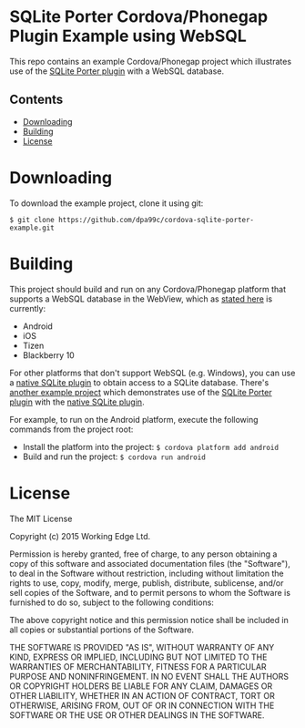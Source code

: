 SQLite Porter Cordova/Phonegap Plugin Example using WebSQL
==========================================================

This repo contains an example Cordova/Phonegap project which illustrates use of the [SQLite Porter plugin](https://github.com/dpa99c/cordova-sqlite-porter) with a WebSQL database.


## Contents
* [Downloading](#downloading)
* [Building](#building)
* [License](#license)
 
# Downloading

To download the example project, clone it using git:

    $ git clone https://github.com/dpa99c/cordova-sqlite-porter-example.git

# Building

This project should build and run on any Cordova/Phonegap platform that supports a WebSQL database in the WebView, which as [stated here](http://docs.phonegap.com/en/4.0.0/cordova_storage_storage.md.html) is currently:

- Android
- iOS
- Tizen
- Blackberry 10

For other platforms that don't support WebSQL (e.g. Windows), you can use a [native SQLite plugin](https://github.com/litehelpers/Cordova-sqlite-storage) to obtain access to a SQLite database.
There's [another example project](https://github.com/dpa99c/cordova-sqlite-porter-example-native-plugin) which demonstrates use of the [SQLite Porter plugin](https://github.com/dpa99c/cordova-sqlite-porter) with the [native SQLite plugin](https://github.com/litehelpers/Cordova-sqlite-storage).

For example, to run on the Android platform, execute the following commands from the project root:

- Install the platform into the project: `$ cordova platform add android`
- Build and run the project: `$ cordova run android`


License
================

The MIT License

Copyright (c) 2015 Working Edge Ltd.

Permission is hereby granted, free of charge, to any person obtaining a copy
of this software and associated documentation files (the "Software"), to deal
in the Software without restriction, including without limitation the rights
to use, copy, modify, merge, publish, distribute, sublicense, and/or sell
copies of the Software, and to permit persons to whom the Software is
furnished to do so, subject to the following conditions:

The above copyright notice and this permission notice shall be included in
all copies or substantial portions of the Software.

THE SOFTWARE IS PROVIDED "AS IS", WITHOUT WARRANTY OF ANY KIND, EXPRESS OR
IMPLIED, INCLUDING BUT NOT LIMITED TO THE WARRANTIES OF MERCHANTABILITY,
FITNESS FOR A PARTICULAR PURPOSE AND NONINFRINGEMENT. IN NO EVENT SHALL THE
AUTHORS OR COPYRIGHT HOLDERS BE LIABLE FOR ANY CLAIM, DAMAGES OR OTHER
LIABILITY, WHETHER IN AN ACTION OF CONTRACT, TORT OR OTHERWISE, ARISING FROM,
OUT OF OR IN CONNECTION WITH THE SOFTWARE OR THE USE OR OTHER DEALINGS IN
THE SOFTWARE.